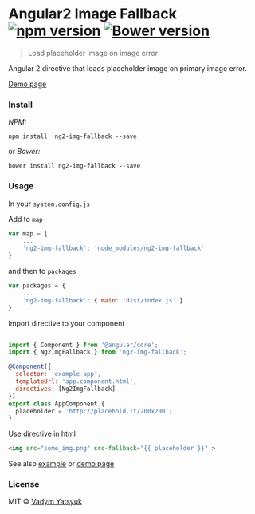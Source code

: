 # Angular2 Image Fallback [![npm version](https://badge.fury.io/js/ng2-img-fallback.svg)](https://badge.fury.io/js/ng2-img-fallback) [![Bower version](https://badge.fury.io/bo/ng2-img-fallback.svg)](https://badge.fury.io/bo/ng2-img-fallback)

> Load placeholder image on image error

Angular 2 directive that loads placeholder image on primary image error.

[Demo page](https://vadimdez.github.io/ng2-img-fallback/)

### Install

*NPM:*

```
npm install  ng2-img-fallback --save
```
or *Bower:*

```
bower install ng2-img-fallback --save
```

### Usage

In your ```system.config.js```

Add to ```map```

```js
var map = {
    ...
    'ng2-img-fallback': 'node_modules/ng2-img-fallback'
}
```

and then to ```packages```

```js
var packages = {
    ...
    'ng2-img-fallback': { main: 'dist/index.js' }
}
```

Import directive to your component

```js

import { Component } from '@angular/core';
import { Ng2ImgFallback } from 'ng2-img-fallback';

@Component({
  selector: 'example-app',
  templateUrl: 'app.component.html',
  directives: [Ng2ImgFallback]
})
export class AppComponent {
  placeholder = 'http://placehold.it/200x200';
}

```

Use directive in html

```html
<img src="some_img.png" src-fallback="{{ placeholder }}" >
```

See also [example](https://github.com/VadimDez/ng2-img-fallback/tree/master/example) or [demo page](https://vadimdez.github.io/ng2-img-fallback/)

### License

MIT © [Vadym Yatsyuk](https://github.com/vadimdez)
